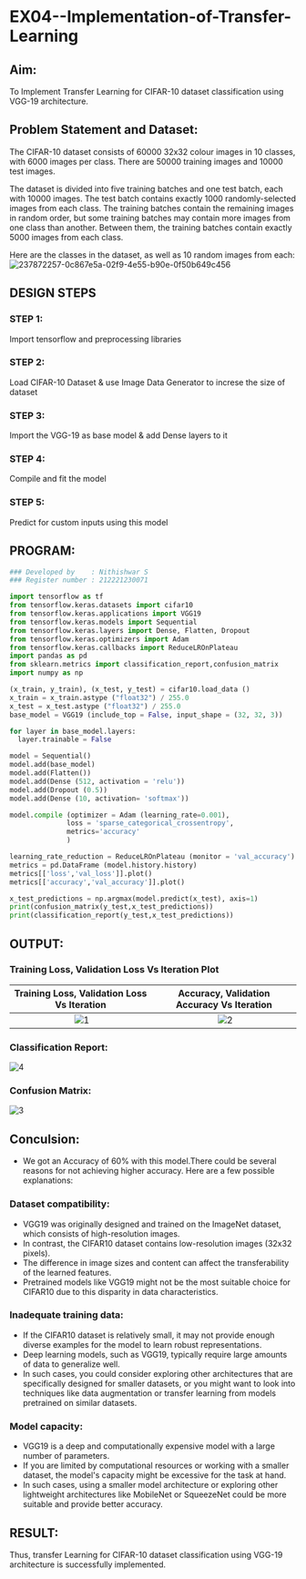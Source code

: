 # EX04--Implementation-of-Transfer-Learning
## Aim:
To Implement Transfer Learning for CIFAR-10 dataset classification using VGG-19 architecture.
## Problem Statement and Dataset:
The CIFAR-10 dataset consists of 60000 32x32 colour images in 10 classes, with 6000 images per class. There are 50000 training images and 10000 test images.

The dataset is divided into five training batches and one test batch, each with 10000 images. The test batch contains exactly 1000 randomly-selected images from each class. The training batches contain the remaining images in random order, but some training batches may contain more images from one class than another. Between them, the training batches contain exactly 5000 images from each class.

Here are the classes in the dataset, as well as 10 random images from each:
![237872257-0c867e5a-02f9-4e55-b90e-0f50b649c456](https://github.com/sithihajara/Implementation-of-Transfer-Learning/assets/94219582/3b5490e5-300b-4cf7-8556-6e4198e10acd)

## DESIGN STEPS
### STEP 1:
Import tensorflow and preprocessing libraries

### STEP 2:
Load CIFAR-10 Dataset & use Image Data Generator to increse the size of dataset

### STEP 3:
Import the VGG-19 as base model & add Dense layers to it
### STEP 4:
Compile and fit the model

### STEP 5:
Predict for custom inputs using this model


## PROGRAM:
```python
### Developed by    : Nithishwar S
### Register number : 212221230071
```
```python
import tensorflow as tf 
from tensorflow.keras.datasets import cifar10
from tensorflow.keras.applications import VGG19 
from tensorflow.keras.models import Sequential
from tensorflow.keras.layers import Dense, Flatten, Dropout
from tensorflow.keras.optimizers import Adam
from tensorflow.keras.callbacks import ReduceLROnPlateau
import pandas as pd
from sklearn.metrics import classification_report,confusion_matrix
import numpy as np

(x_train, y_train), (x_test, y_test) = cifar10.load_data ()
x_train = x_train.astype ("float32") / 255.0
x_test = x_test.astype ("float32") / 255.0
base_model = VGG19 (include_top = False, input_shape = (32, 32, 3))

for layer in base_model.layers:
  layer.trainable = False

model = Sequential()
model.add(base_model)
model.add(Flatten())
model.add(Dense (512, activation = 'relu'))
model.add(Dropout (0.5))
model.add(Dense (10, activation= 'softmax'))

model.compile (optimizer = Adam (learning_rate=0.001),
              loss = 'sparse_categorical_crossentropy',
              metrics='accuracy'
              )

learning_rate_reduction = ReduceLROnPlateau (monitor = 'val_accuracy')
metrics = pd.DataFrame (model.history.history)
metrics[['loss','val_loss']].plot()
metrics[['accuracy','val_accuracy']].plot()

x_test_predictions = np.argmax(model.predict(x_test), axis=1)
print(confusion_matrix(y_test,x_test_predictions))
print(classification_report(y_test,x_test_predictions))
```


## OUTPUT:
### Training Loss, Validation Loss Vs Iteration Plot
Training Loss, Validation Loss Vs Iteration             | Accuracy, Validation Accuracy Vs Iteration                   |               
:------------------------------------------------------:| :-----------------------------------------------------------:|
| ![1](https://github.com/Venkatigi/Implementation-of-Transfer-Learning/assets/94154252/f13afc27-551a-4048-ac2a-03860b85de5e)| ![2](https://github.com/Venkatigi/Implementation-of-Transfer-Learning/assets/94154252/16a25f9d-4a36-4275-9532-0d391937c803)|
### Classification Report:
![4](https://github.com/Venkatigi/Implementation-of-Transfer-Learning/assets/94154252/8d5036ac-3064-4df2-8298-88e9899954cd)

### Confusion Matrix:
![3](https://github.com/Venkatigi/Implementation-of-Transfer-Learning/assets/94154252/9a1ddaef-45dd-4332-91cf-61dacf781516)

## Conculsion:
* We got an Accuracy of 60% with this model.There could be several reasons for not achieving higher accuracy. Here are a few possible explanations:
### Dataset compatibility: 
* VGG19 was originally designed and trained on the ImageNet dataset, which consists of high-resolution images. 
* In contrast, the CIFAR10 dataset contains low-resolution images (32x32 pixels). 
* The difference in image sizes and content can affect the transferability of the learned features. 
* Pretrained models like VGG19 might not be the most suitable choice for CIFAR10 due to this disparity in data characteristics.

### Inadequate training data: 
* If the CIFAR10 dataset is relatively small, it may not provide enough diverse examples for the model to learn robust representations. 
* Deep learning models, such as VGG19, typically require large amounts of data to generalize well. 
* In such cases, you could consider exploring other architectures that are specifically designed for smaller datasets, or you might want to look into techniques like data augmentation or transfer learning from models pretrained on similar datasets.

### Model capacity: 
* VGG19 is a deep and computationally expensive model with a large number of parameters. 
* If you are limited by computational resources or working with a smaller dataset, the model's capacity might be excessive for the task at hand. 
* In such cases, using a smaller model architecture or exploring other lightweight architectures like MobileNet or SqueezeNet could be more suitable and provide better accuracy.



## RESULT:
Thus, transfer Learning for CIFAR-10 dataset classification using VGG-19 architecture is successfully implemented.
